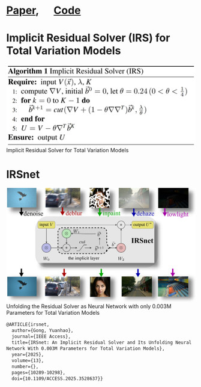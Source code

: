 # [Paper](https://ieeexplore.ieee.org/document/10838572),  $~~~~$ [Code](irs.m)
# Implicit Residual Solver (IRS) for Total Variation Models
![image](IRS.JPG)
Implicit Residual Solver for Total Variation Models
# IRSnet
![image](alls.png)
Unfolding the Residual Solver as Neural Network with only 0.003M Parameters for Total Variation Models
```text
@ARTICLE{irsnet,
  author={Gong, Yuanhao},
  journal={IEEE Access}, 
  title={IRSnet: An Implicit Residual Solver and Its Unfolding Neural Network With 0.003M Parameters for Total Variation Models}, 
  year={2025},
  volume={13},
  number={},
  pages={10289-10298},
  doi={10.1109/ACCESS.2025.3528637}}
```
